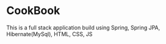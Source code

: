 # CookBook
This is a full stack application build using Spring, Spring JPA, Hibernate(MySql), HTML, CSS, JS
